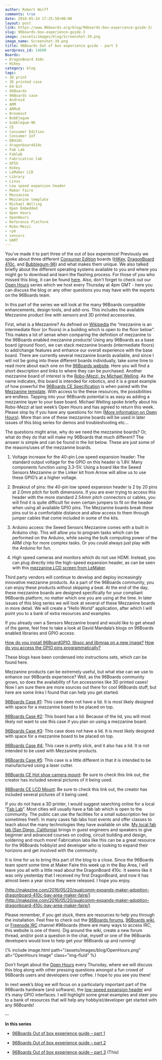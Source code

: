 ```yaml
---
author: Robert Wolff
comments: true
date: 2016-05-24 17:25:58+00:00
layout: post
link: https://www.96boards.org/blog/96boards-box-experience-guide-3/
slug: 96boards-box-experience-guide-3
image: /assets/images/blog/Screenshot-39.png
image_name: Screenshot-39.png
title: 96Boards Out of box experience guide - part 3
wordpress_id: 14690
Boards:
- DragonBoard 410c
- HiKey
category: blog
tags:
- 3D print
- 3D printed case
- 64-bit
- 96Boards
- 96Boards case
- Android
- ARM
- ARMv8
- Breakout
- Bubblegum
- bubblegum-96
- CE
- Consumer Edition
- Consumer IoT
- DB410c
- dragonboard410c
- Fab Lab
- Fablab
- Fabrication lab
- GPIO
- HiKey
- LeMaker LCD
- Library
- Linux
- Low speed expansion header
- Maker Faire
- Mezzanine
- Mezzanine template
- Michael Welling
- Open Embedded
- Open Hours
- OpenHours
- Reference Platform
- Robo-Mezzi
- rpb
- sensors
- UART
---
```


You’ve made it to part three of the out of box experience! Previously we spoke about three different [Consumer Edition](/products/ce/) boards ([HiKey](/product/hikey/), [DragonBoard 410c](/product/dragonboard410c/), and [Bubblegum-96](/product/bubblegum-96/)) and what makes them unique. We also talked briefly about the different operating systems available to you and where you might go to download and learn the flashing process. For those of you who missed this blog, it can be found [here](/blog/96boards-box-experience-guide-2/). Also, don't forget to check out our [Open Hours](/openhours/) series which we host every Thursday at 4pm GMT - here you can discuss the blog or any other questions you may have with the experts on the 96Boards team.

In this part of the series we will look at the many 96Boards compatible enhancements, design tools, and add-ons. This includes the available Mezzanine product line with sensors and 3D printed accessories.

First, what is a Mezzanine? As defined on [Wikipedia](https://en.wikipedia.org/wiki/Mezzanine) the “mezzanine is an intermediate floor (or floors) in a building which is open to the floor below”. This makes a lot of sense when comparing the definition of mezzanine to the 96Boards enabled mezzanine products! Using any 96Boards as a base board (ground floor), we can stack mezzanine boards (intermediate floors) to add/change features and enhance our overall experience with the base board. There are currently several mezzanine boards available, and since I will not be going into these different boards individually, take some time to read more about each one on the [96Boards website](/products/mezzanine/). Here you will find a short description and links to where they can be purchased. Another mezzanine board of interest is the [Robo-Mezzi, by Michael Welling](https://github.com/mwelling/96boards-robomezzi). As the name indicates, this board is intended for robotics, and it is a great example of how powerful the [96Boards CE Specification](https://github.com/96boards/documentation/blob/master/Specifications/96Boards-CE-Specification.pdf) is when paired with the [Mezzanine template](https://github.com/96boards/96boards-kicad-mezzanine-template). With access to the these resources, the possibilities are endless. Tapping into your 96Boards potential is as easy as adding a mezzanine layer to your base board. Michael Welling spoke briefly about his Robo-Mezzi at last week’s Open Hours and has agreed to return this week. Please stop by if you have any questions for him ([More information on Open Hours](/openhours/)). More than one of these mezzanine boards will be used in later issues of this blog series for demos and troubleshooting etc...

The questions might arise, why do we need the mezzanine boards? Or, what do they do that will make my 96Boards that much different? The answer is simple and can be found in the list below. These are just some of the reasons/uses of the mezzanine boards.




  1. Voltage increase for the 40-pin Low speed expansion header: The standard output voltage for the GPIO on this header is 1.8V. Many components function using 3.3-5V. Using a board like the Seeed Sensors Mezzanine or the Linker kit from Arrow will allow us to use these GPIO’s at a higher voltage.


  2. Breakout of pins: the 40-pin low speed expansion header is 2 by 20 pins at 2.0mm pitch for both dimensions. If you are ever trying to access this header with the more standard 2.54mm pitch connectors or cables, you will find it is quite difficult for even certain jumpers to fit on the header when using all available GPIO pins. The Mezzanine boards break these pins out to a comfortable distance and allow access to them through jumper cables that come included in some of the kits.


  3. Arduino access: the Seeed Sensors Mezzanine comes with a built in Arduino chip. This will allow you to program tasks which can be performed on the Arduino, while saving the bulk computing power of the ARM chip for more complex tasks. Or you could always just play with the Arduino for fun.


  4. High speed cameras and monitors which do not use HDMI. Instead, you can plug directly into the high-speed expansion header, as can be seen with this [mezzanine LCD screen from LeMaker](http://www.lenovator.com/product/102.html).


Third party vendors will continue to develop and deploy increasingly innovative mezzanine products. As a part of the 96Boards community, you can enjoy these products without skipping a beat. At the end of the day, these mezzanine boards are designed specifically for your compliant 96Boards platform, no matter which one you are using at the time. In later issues of this blog series we will look at several of these Mezzanine boards in more detail. We will create a “Hello World” application, after which I will point you to a bank of extra resources and examples.

If you already own a Sensors Mezzanine board and would like to get ahead of the game, feel free to take a look at David Mandala’s blogs on 96Boards enabled libraries and GPIO access:

[How do you install 96BoardGPIO, libsoc and libmraa on a new image?](/blog/install-96boardgpio-libsoc-libmraa-new-image/)
[How do you access the GPIO pins programmatically?](/blog/access-gpio-pins-programmatically/)

These blogs have been condensed into instructions sets, which can be found here.

Mezzanine products can be extremely useful, but what else can we use to enhance our 96Boards experience? Well, as the 96Boards community grows, so does the availability of fun accessories like 3D printed cases! Now I am sure there are more sources out there for cool 96Boards stuff, but here are some links I found that can help you get started.

[96Boards Case #1](http://www.thingiverse.com/thing:1090288): This case does not have a lid. It is most likely designed with space for a mezzanine board to be placed on top.

[96Boards Case #2](http://www.thingiverse.com/make:221752): This board has a lid. Because of the lid, you will most likely not want to use this case if you plan on using a mezzanine board.

[96Boards Case #3](https://github.com/96boards/96boards-case): This case does not have a lid. It is most likely designed with space for a mezzanine board to be placed on top.

[96Boards Case #4:](/blog/3d-printable-ce-cases/) This case is pretty slick, and it also has a lid. It is not intended to be used with Mezzanine products.

[96Boards Case #5](https://github.com/daniel-thompson/cad-for-cases): This case is a little different in that it is intended to be manufactured using a laser cutter.

[96Boards CE Hot shoe camera mount](http://www.thingiverse.com/thing:1192544): Be sure to check this link out, the creator has included several pictures of it being used.

[96Boards CE LCD Mount](http://www.thingiverse.com/thing:1192632): Be sure to check this link out, the creator has included several pictures of it being used.

If you do not have a 3D printer, I would suggest searching online for a local “[Fab Lab](https://en.wikipedia.org/wiki/Fab_lab)”. Most cities will usually have a fab lab which is open to the community. The public can use the facilities for a small subscription fee (or sometimes free!). In many cases fab labs host events and offer classes to teach about the many technologies they have available on site. [My local fab lab (San Diego, California)](http://www.fablabsd.org/) brings in guest engineers and speakers to give beginner and advanced courses on coding, circuit building and design, soldering and much more! Fabrication labs like this can be a great resource for the 96Boards hobbyist and developer who is looking to expand their horizons and get involved with the community.

It is time for us to bring this part of the blog to a close. Since the 96Boards team spent some time at Maker Faire this week up in the Bay Area, I will leave you all with a little read about the DragonBoard 410c. It seems like it was only yesterday that I received my first DragonBoard, and now it has almost been a year since they were released. I hope you enjoy.

[http://makezine.com/2016/05/20/qualcomm-expands-maker-adoption-dragonboard-410c-bay-area-maker-faire/](http://makezine.com/2016/05/20/qualcomm-expands-maker-adoption-dragonboard-410c-bay-area-maker-faire/)

Please remember, if you get stuck, there are resources to help you through the installation. Feel free to check out the [96Boards forums](https://discuss.96boards.org/), [96Boards wiki](https://github.com/96boards/documentation/wiki), or [Freenode IRC](https://webchat.freenode.net/) channel #96boards (there are many ways to access IRC, this website is one of them). Dig around the wiki, create a new forum thread, and/or post a question in the chat, myself or one of the 96Boards developers would love to help get your 96Boards up and running!

{% include image.html path="/assets/images/blog/OpenHours.png" alt="OpenHours Image" class="img-fluid" %}

Don’t forget about the [Open Hours](/openhours/) every Thursday, where we will discuss this blog along with other pressing questions amongst a fun crowd of 96Boards users and developers over coffee. I hope to you see you there!

In next week’s blog we will focus on a particularly important part of the 96Boards hardware (and software), the [low-speed expansion header]() and it’s many GPIO interfaces. I will highlight some great examples and steer you to a bank of resources that will help any hobbyist/developer get started with any 96Boards!

--

**In this series**




  * [96Boards Out of box experience guide – part 1](/blog/96boards-box-experience-guide-1/)


  * [96Boards Out of box experience guide – part 2](/blog/96boards-box-experience-guide-2/)


  * [96Boards Out of box experience guide – part 3](/blog/96boards-box-experience-guide-3/) (This)
